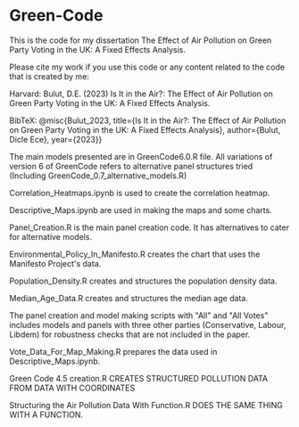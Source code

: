 # Green-Code

This is the code for my dissertation The Effect of Air Pollution on Green Party Voting in the UK: A Fixed Effects Analysis.

Please cite my work if you use this code or any content related to the code that is created by me:

Harvard:
Bulut, D.E. (2023) Is It in the Air?: The Effect of Air Pollution on Green Party Voting in the UK: A Fixed Effects Analysis. 

BibTeX:
@misc{Bulut_2023, title={Is It in the Air?: The Effect of Air Pollution on Green Party Voting in the UK: A Fixed Effects Analysis}, author={Bulut, Dicle Ece}, year={2023}} 

The main models presented are in GreenCode6.0.R file. All variations of version 6 of GreenCode refers to alternative panel structures tried (Including GreenCode_0.7_alternative_models.R)

Correlation_Heatmaps.ipynb is used to create the correlation heatmap. 

Descriptive_Maps.ipynb are used in making the maps and some charts. 

Panel_Creation.R is the main panel creation code. It has alternatives to cater for alternative models. 

Environmental_Policy_In_Manifesto.R creates the chart that uses the Manifesto Project's data.

Population_Density.R creates and structures the population density data.

Median_Age_Data.R creates and structures the median age data.

The panel creation and model making scripts with "All" and "All Votes" includes models and panels with three other parties (Conservative, Labour, Libdem) for robustness checks that are not included in the paper.

Vote_Data_For_Map_Making.R prepares the data used in Descriptive_Maps.ipynb.

Green Code 4.5 creation.R CREATES STRUCTURED POLLUTION DATA FROM DATA WITH COORDINATES

Structuring the Air Pollution Data With Function.R DOES THE SAME THING WITH A FUNCTION.
